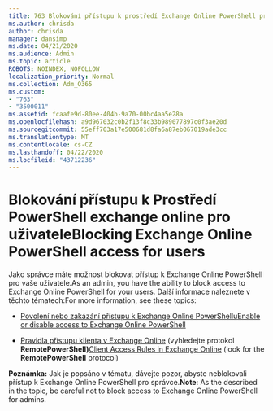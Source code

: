 ```yaml
---
title: 763 Blokování přístupu k prostředí Exchange Online PowerShell pro uživatele
ms.author: chrisda
author: chrisda
manager: dansimp
ms.date: 04/21/2020
ms.audience: Admin
ms.topic: article
ROBOTS: NOINDEX, NOFOLLOW
localization_priority: Normal
ms.collection: Adm_O365
ms.custom:
- "763"
- "3500011"
ms.assetid: fcaafe9d-80ee-404b-9a70-00bc4aa5e28a
ms.openlocfilehash: a9d967032c0b2f13f8c33b989077897c0f3ae20d
ms.sourcegitcommit: 55eff703a17e500681d8fa6a87eb067019ade3cc
ms.translationtype: MT
ms.contentlocale: cs-CZ
ms.lasthandoff: 04/22/2020
ms.locfileid: "43712236"
---
```

# <a name="blocking-exchange-online-powershell-access-for-users"></a><span data-ttu-id="2bbe5-102">Blokování přístupu k Prostředí PowerShell exchange online pro uživatele</span><span class="sxs-lookup"><span data-stu-id="2bbe5-102">Blocking Exchange Online PowerShell access for users</span></span>
<span data-ttu-id="2bbe5-103">Jako správce máte možnost blokovat přístup k Exchange Online PowerShell pro vaše uživatele.</span><span class="sxs-lookup"><span data-stu-id="2bbe5-103">As an admin, you have the ability to block access to Exchange Online PowerShell for your users.</span></span> <span data-ttu-id="2bbe5-104">Další informace naleznete v těchto tématech:</span><span class="sxs-lookup"><span data-stu-id="2bbe5-104">For more information, see these topics:</span></span>

- [<span data-ttu-id="2bbe5-105">Povolení nebo zakázání přístupu k Exchange Online PowerShellu</span><span class="sxs-lookup"><span data-stu-id="2bbe5-105">Enable or disable access to Exchange Online PowerShell</span></span>](https://docs.microsoft.com/powershell/exchange/exchange-online/disable-access-to-exchange-online-powershell)

- <span data-ttu-id="2bbe5-106">[Pravidla přístupu klienta v Exchange Online](https://technet.microsoft.com/library/mt842508.aspx) (vyhledejte protokol **RemotePowerShell)**</span><span class="sxs-lookup"><span data-stu-id="2bbe5-106">[Client Access Rules in Exchange Online](https://technet.microsoft.com/library/mt842508.aspx) (look for the **RemotePowerShell** protocol)</span></span> 

<span data-ttu-id="2bbe5-107">**Poznámka:** Jak je popsáno v tématu, dávejte pozor, abyste neblokovali přístup k Exchange Online PowerShell pro správce.</span><span class="sxs-lookup"><span data-stu-id="2bbe5-107">**Note**: As the described in the topic, be careful not to block access to Exchange Online PowerShell for admins.</span></span>
